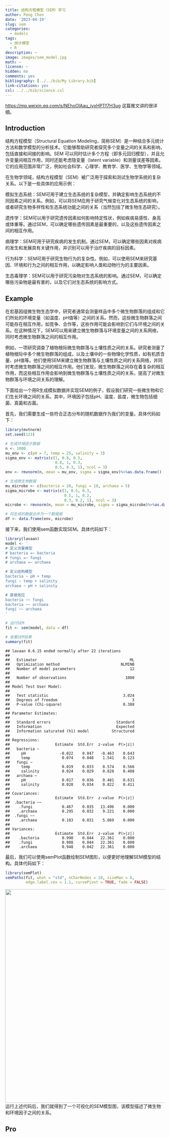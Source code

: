 ```yaml
---
title: 结构方程模型（SEM）学习
author: Peng Chen
date: '2023-04-19'
slug: sem
categories:
  - models
tags:
  - 统计模型
  - R
description: ~
image: images/sem_model.jpg
math: ~
license: ~
hidden: no
comments: yes
bibliography: [../../bib/My Library.bib]
link-citations: yes
csl: ../../bib/science.csl
---
```


https://mp.weixin.qq.com/s/NEhoOlAau_jyxHPTf7H3ug 这篇推文讲的很详细。

## Introduction

结构方程模型（Structural Equation Modeling，简称SEM）是一种结合多元统计方法和数学模型的分析技术。它能够帮助研究者探究多个变量之间的关系和影响，包括直接和间接的影响。SEM 可以同时估计多个方程（即多元回归模型），并且允许变量间相互作用，同时还能考虑隐变量（latent variable）和测量误差等因素。它的应用范围非常广泛，例如社会科学、心理学、教育学、医学、生物学等领域。

在生物学领域，结构方程模型（SEM）被广泛用于探索和测试生物学系统的复杂关系。以下是一些具体的应用示例：

模拟生态系统：SEM可用于建立生态系统的复杂模型，并确定影响生态系统的不同因素之间的关系。例如，可以将SEM应用于研究气候变化对生态系统的影响，或者研究生物多样性和生态系统功能之间的关系（当然包括了微生物生态研究）。

遗传学：SEM可以用于研究遗传因素如何影响特定性状，例如疾病易感性、身高或体重等。通过SEM，可以确定哪些遗传因素是最重要的，以及这些遗传因素之间的相互作用。

病理学：SEM可用于研究疾病的发生机制。通过SEM，可以确定哪些因素对疾病的发生和发展具有关键作用，并识别可以用于治疗疾病的目标因素。

行为科学：SEM可用于研究生物行为的复杂性。例如，可以使用SEM来研究基因、环境和行为之间的相互作用，以确定影响人类和动物行为的主要因素。

生态毒理学：SEM可以用于研究污染物对生态系统的影响。通过SEM，可以确定哪些污染物是最有害的，以及它们对生态系统的影响方式。

## Example

在宏基因组微生物生态学中，研究者通常会测量样品中多个微生物群落的组成和它们所处的环境变量（如温度、pH值等）之间的关系。然而，这些微生物群落之间可能存在相互作用，如竞争、合作等，这些作用可能会影响到它们与环境之间的关系。在这种情况下，SEM可以用来建立微生物群落与环境变量之间的关系网络，同时考虑微生物群落之间的相互作用。

例如，一项研究调查了植物根际微生物群落与土壤性质之间的关系。研究者测量了植物根际中多个微生物群落的组成，以及土壤中的一些物理化学性质，如有机质含量、pH值等。他们使用SEM来建立微生物群落与土壤性质之间的关系网络，并同时考虑微生物群落之间的相互作用。他们发现，微生物群落之间存在着复杂的相互作用，而这些相互作用会影响到微生物群落与土壤性质之间的关系，提高了对微生物群落与环境之间关系的理解。

下面给出一个用R生成模拟数据并实现SEM的例子，假设我们研究一些微生物和它们生长环境之间的关系。其中，环境因子包括pH、温度、盐度，微生物包括细菌、真菌和古菌。

首先，我们需要生成一些符合正态分布的随机数据作为我们的变量。具体代码如下：

``` r
library(mvtnorm)
set.seed(123)

# 生成环境因子数据
n <- 1000
mu_env <- c(pH = 7, temp = 25, salinity = 3)
sigma_env <- matrix(c(1, 0.8, 0.5,
                      0.8, 1, 0.3,
                      0.5, 0.3, 1), ncol = 3)
env <- rmvnorm(n, mean = mu_env, sigma = sigma_env)%>%as.data.frame()

# 生成微生物数据
mu_microbe <- c(bacteria = 20, fungi = 10, archaea = 5)
sigma_microbe <- matrix(c(1, 0.5, 0.3,
                          0.5, 1, 0.2,
                          0.3, 0.2, 1), ncol = 3)
microbe <- rmvnorm(n, mean = mu_microbe, sigma = sigma_microbe)%>%as.data.frame()

# 将生成的数据合并为一个数据框
df <- data.frame(env, microbe)
```

接下来，我们使用sem函数实现SEM。具体代码如下：

``` r
library(lavaan)
model <- '
# 定义测量模型
# bacteria =~ bacteria
# fungi =~ fungi
# archaea =~ archaea

# 定义结构模型
bacteria ~ pH + temp
fungi ~ temp + salinity
archaea ~ pH + salinity

# 直接效应
bacteria ~~ fungi
bacteria ~~ archaea
fungi ~~ archaea
'

# 运行SEM
fit <- sem(model, data = df)

# 查看SEM结果
summary(fit)
```

    ## lavaan 0.6.15 ended normally after 22 iterations
    ## 
    ##   Estimator                                         ML
    ##   Optimization method                           NLMINB
    ##   Number of model parameters                        12
    ## 
    ##   Number of observations                          1000
    ## 
    ## Model Test User Model:
    ##                                                       
    ##   Test statistic                                 3.024
    ##   Degrees of freedom                                 3
    ##   P-value (Chi-square)                           0.388
    ## 
    ## Parameter Estimates:
    ## 
    ##   Standard errors                             Standard
    ##   Information                                 Expected
    ##   Information saturated (h1) model          Structured
    ## 
    ## Regressions:
    ##                    Estimate  Std.Err  z-value  P(>|z|)
    ##   bacteria ~                                          
    ##     pH               -0.022    0.047   -0.463    0.643
    ##     temp              0.074    0.048    1.541    0.123
    ##   fungi ~                                             
    ##     temp              0.019    0.033    0.574    0.566
    ##     salinity          0.024    0.029    0.828    0.408
    ##   archaea ~                                           
    ##     pH                0.017    0.036    0.481    0.631
    ##     salinity          0.028    0.034    0.822    0.411
    ## 
    ## Covariances:
    ##                    Estimate  Std.Err  z-value  P(>|z|)
    ##  .bacteria ~~                                         
    ##    .fungi             0.467    0.035   13.496    0.000
    ##    .archaea           0.295    0.032    9.221    0.000
    ##  .fungi ~~                                            
    ##    .archaea           0.183    0.031    5.869    0.000
    ## 
    ## Variances:
    ##                    Estimate  Std.Err  z-value  P(>|z|)
    ##    .bacteria          0.990    0.044   22.361    0.000
    ##    .fungi             0.988    0.044   22.361    0.000
    ##    .archaea           0.948    0.042   22.361    0.000

最后，我们可以使用semPlot函数绘制SEM图形，以便更好地理解SEM模型的结构。具体代码如下：

``` r
library(semPlot)
semPaths(fit, what = "std", nCharNodes = 10, sizeMan = 8,
         edge.label.cex = 1.1, curvePivot = TRUE, fade = FALSE)
```

<img src="{{< blogdown/postref >}}index_files/figure-html/unnamed-chunk-4-1.png" width="672" />
运行上述代码后，我们就得到了一个可视化的SEM模型图，该模型描述了微生物和环境因子之间的关系。

## Pro
